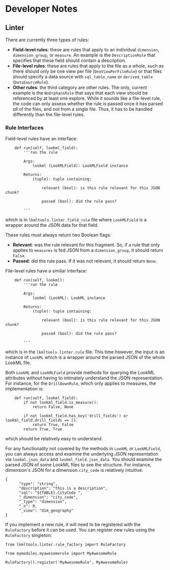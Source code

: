 # Developer Notes

## Linter
There are currently three types of rules:

 - **Field-level rules**: these are rules that apply to an individual `dimension`, `dimension_group`, or `measure`. An example is the `DescriptionRule` that specifies that these field should contain a description.
 - **File-level rules**: these are rules that apply to the file as a whole, such as there should only be one view per file (`OneViewPerFileRule`) or that files should specify a data source with `sql_table_name` or `derived_table` (`DataSourceRule`).
 - **Other rules**: the third category are other rules. The only, current example is the `NoOrphansRule` that says that each view should be referenced by at least one explore. While it sounds like a file-level rule, the code can only assess whether the rule is passed once it has parsed *all* of the files, and not from a single file. Thus, it has to be handled differently than the file-level rules.

### Rule Interfaces

Field-level rules have an interface:
 
```
    def run(self, lookml_field):
        '''run the rule

        Args:
            lookml (LookMLField): LookMLField instance

        Returns:
            (tuple): tuple containing:

                relevant (bool): is this rule relevant for this JSON chunk?

                passed (bool): did the rule pass?

        '''
```
which is in `lkmltools.linter.field_rule` file where `LookMLField` is a wrapper around the JSON data for that field. 
 
These rules must always return two Boolean flags:
 
 - **Relevant**: was the rule relevant for this fragment. So, if a rule that only applies to `measures` is fed JSON from a `dimension_group`, it should return `False`.
 - **Passed**: did the rule pass. If it was not relevant, it should return `None`. 
 
File-level rules have a similar interface:

```
    def run(self, lookml):
        '''run the rule

        Args:
            lookml (LookML): LookML instance

        Returns:
            (tuple): tuple containing:

                relevant (bool): is this rule relevant for this JSON chunk?

                passed (bool): did the rule pass?

        '''
```
which is in the `lkmltools.linter.rule` file.
This time however, the input is an instance of `LookML` which is a wrapper around the parsed JSON of the whole LookML file.

Both `LookML` and `LookMLField` provide methods for querying the LookML attributes without having to intimately understand the JSON representation.
For instance, for the `DrillDownRule`, which only applies to measures, the implementation is:

```
    def run(self, lookml_field):
        if not lookml_field.is_measure():
            return False, None

        if not lookml_field.has_key('drill_fields') or lookml_field.drill_fields == []:
            return True, False
        return True, True
```
which should be relatively easy to understand. 

For any functionality not covered by the methods in `LookML` or `LookMLField`, you can always access and examine the underlying JSON representation via `lookml.json_data` and `lookml_field.json_data`.
You should examine the parsed JSON of some LookML files to see the structure. For instance,  dimension's JSON for a dimension `city_code` is relatively intuitive:

```
{
      "type": "string",
      "description": "this is a description",
      "sql": "${TABLE}.CityCode ",
      "_dimension": "city_code",
      "_type": "dimension",
      "_n": 0,
      "_view": "dim_geography"
}
```

If you implement a new rule, it will need to be registered with the `RuleFactory` before it can be used. 
You can register new rules using the `RuleFactory` singleton:

```
from lkmltools.linter.rule_factory import RuleFactory

from mymodules.myawesomerule import MyAwesomeRule

RuleFactory().register('MyAwesomeRule', MyAwesomeRule)

```
